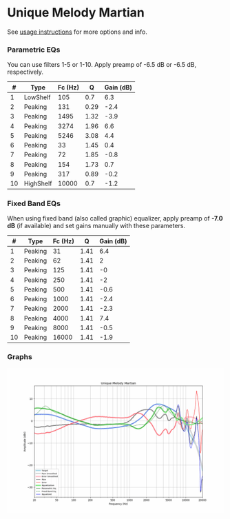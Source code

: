 # Unique Melody Martian
See [usage instructions](https://github.com/jaakkopasanen/AutoEq#usage) for more options and info.

### Parametric EQs
You can use filters 1-5 or 1-10. Apply preamp of -6.5 dB or -6.5 dB, respectively.

|   # | Type      |   Fc (Hz) |    Q |   Gain (dB) |
|-----|-----------|-----------|------|-------------|
|   1 | LowShelf  |       105 | 0.7  |         6.3 |
|   2 | Peaking   |       131 | 0.29 |        -2.4 |
|   3 | Peaking   |      1495 | 1.32 |        -3.9 |
|   4 | Peaking   |      3274 | 1.96 |         6.6 |
|   5 | Peaking   |      5246 | 3.08 |         4.4 |
|   6 | Peaking   |        33 | 1.45 |         0.4 |
|   7 | Peaking   |        72 | 1.85 |        -0.8 |
|   8 | Peaking   |       154 | 1.73 |         0.7 |
|   9 | Peaking   |       317 | 0.89 |        -0.2 |
|  10 | HighShelf |     10000 | 0.7  |        -1.2 |

### Fixed Band EQs
When using fixed band (also called graphic) equalizer, apply preamp of **-7.0 dB** (if available) and set gains manually with these parameters.

|   # | Type    |   Fc (Hz) |    Q |   Gain (dB) |
|-----|---------|-----------|------|-------------|
|   1 | Peaking |        31 | 1.41 |         6.4 |
|   2 | Peaking |        62 | 1.41 |         2   |
|   3 | Peaking |       125 | 1.41 |        -0   |
|   4 | Peaking |       250 | 1.41 |        -2   |
|   5 | Peaking |       500 | 1.41 |        -0.6 |
|   6 | Peaking |      1000 | 1.41 |        -2.4 |
|   7 | Peaking |      2000 | 1.41 |        -2.3 |
|   8 | Peaking |      4000 | 1.41 |         7.4 |
|   9 | Peaking |      8000 | 1.41 |        -0.5 |
|  10 | Peaking |     16000 | 1.41 |        -1.9 |

### Graphs
![](./Unique%20Melody%20Martian.png)
